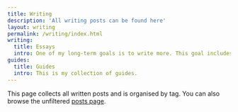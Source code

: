 ```yaml
---
title: Writing
description: 'All writing posts can be found here'
layout: writing
permalink: /writing/index.html
writing:
  title: Essays
  intro: One of my long-term goals is to write more. This goal includes learning how to write coherent and understandable essays. 
guides:
  title: Guides
  intro: This is my collection of guides.
---
```


This page collects all written posts and is organised by tag. You can also browse the unfiltered [posts page](/posts/).

